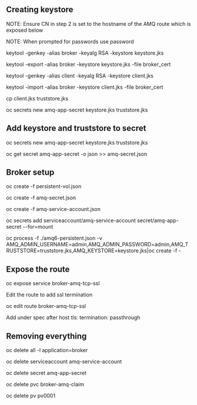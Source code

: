 Creating keystore
-----------------

NOTE: Ensure CN in step 2 is set to the hostname of the AMQ route which is exposed below

NOTE: When prompted for passwords use password

keytool -genkey -alias broker -keyalg RSA -keystore keystore.jks

keytool -export -alias broker -keystore keystore.jks -file broker_cert

keytool -genkey -alias client -keyalg RSA -keystore client.jks

keytool -import -alias broker -keystore client.jks -file broker_cert

cp client.jks truststore.jks

oc secrets new amq-app-secret keystore.jks truststore.jks


Add keystore and truststore to secret
-------------------------------------

oc secrets new amq-app-secret keystore.jks truststore.jks

oc get secret amq-app-secret -o json >> amq-secret.json


Broker setup
-------------

oc create -f persistent-vol.json

oc create -f amq-secret.json

oc create -f amq-service-account.json

oc secrets add serviceaccount/amq-service-account secret/amq-app-secret --for=mount

oc process -f ./amq6-persistent.json  -v AMQ_ADMIN_USERNAME=admin,AMQ_ADMIN_PASSWORD=admin,AMQ_TRUSTSTORE=truststore.jks,AMQ_KEYSTORE=keystore.jks|oc create -f -



Expose the route
----------------
oc expose service broker-amq-tcp-ssl

Edit the route to add ssl termination

oc edit route broker-amq-tcp-ssl

Add under spec after host
  tls:
    termination: passthrough

Removing everything
-------------------
oc delete all -l application=broker

oc delete serviceaccount amq-service-account

oc delete secret amq-app-secret

oc delete pvc broker-amq-claim

oc delete pv pv0001
